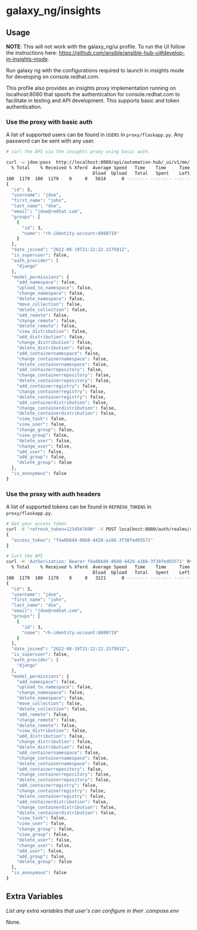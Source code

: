 # galaxy_ng/insights

## Usage

**NOTE**: This will not work with the galaxy_ng/ui profile. To run the UI follow the instructions here: https://github.com/ansible/ansible-hub-ui#develop-in-insights-mode.

Run galaxy ng with the configurations required to launch in insights mode for developing on console.redhat.com.

This profile also provides an insights proxy implementation running on localhost:8080 that spoofs the authentication for console.redhat.com to facilitate in testing and API development. This supports basic and token authentication.


### Use the proxy with basic auth

A list of supported users can be found in `USERS` in `proxy/flaskapp.py`. Any password can be sent with any user.

```bash
# curl the API via the insights proxy using basic auth.

curl -u jdoe:pass  http://localhost:8080/api/automation-hub/_ui/v1/me/ | jq
  % Total    % Received % Xferd  Average Speed   Time    Time     Time  Current
                                 Dload  Upload   Total   Spent    Left  Speed
100  1179  100  1179    0     0   5614      0 --:--:-- --:--:-- --:--:--  5614
{
  "id": 3,
  "username": "jdoe",
  "first_name": "john",
  "last_name": "doe",
  "email": "jdoe@redhat.com",
  "groups": [
    {
      "id": 3,
      "name": "rh-identity-account:6089719"
    }
  ],
  "date_joined": "2022-08-19T21:22:22.157581Z",
  "is_superuser": false,
  "auth_provider": [
    "django"
  ],
  "model_permissions": {
    "add_namespace": false,
    "upload_to_namespace": false,
    "change_namespace": false,
    "delete_namespace": false,
    "move_collection": false,
    "delete_collection": false,
    "add_remote": false,
    "change_remote": false,
    "delete_remote": false,
    "view_distribution": false,
    "add_distribution": false,
    "change_distribution": false,
    "delete_distribution": false,
    "add_containernamespace": false,
    "change_containernamespace": false,
    "delete_containernamespace": false,
    "add_containerrepository": false,
    "change_containerrepository": false,
    "delete_containerrepository": false,
    "add_containerregistry": false,
    "change_containerregistry": false,
    "delete_containerregistry": false,
    "add_containerdistribution": false,
    "change_containerdistribution": false,
    "delete_containerdistribution": false,
    "view_task": false,
    "view_user": false,
    "change_group": false,
    "view_group": false,
    "delete_user": false,
    "change_user": false,
    "add_user": false,
    "add_group": false,
    "delete_group": false
  },
  "is_anonymous": false
}
```

### Use the proxy with auth headers

A list of supported tokens can be found in `REFRESH_TOKENS` in `proxy/flaskapp.py`.

```bash
# Get your access token
curl -d "refresh_token=1234567890" -X POST localhost:8080/auth/realms/redhat-external/protocol/openid-connect/token
{
  "access_token": "f4a0b6d4-86b0-4428-a166-3f38fed03571"
}

# Curl the API
curl -H 'Authorization: Bearer f4a0b6d4-86b0-4428-a166-3f38fed03571' http://localhost:8080/api/automation-hub/_ui/v1/me/ | jq
  % Total    % Received % Xferd  Average Speed   Time    Time     Time  Current
                                 Dload  Upload   Total   Spent    Left  Speed
100  1179  100  1179    0     0   3221      0 --:--:-- --:--:-- --:--:--  3212
{
  "id": 3,
  "username": "jdoe",
  "first_name": "john",
  "last_name": "doe",
  "email": "jdoe@redhat.com",
  "groups": [
    {
      "id": 3,
      "name": "rh-identity-account:6089719"
    }
  ],
  "date_joined": "2022-08-19T21:22:22.157581Z",
  "is_superuser": false,
  "auth_provider": [
    "django"
  ],
  "model_permissions": {
    "add_namespace": false,
    "upload_to_namespace": false,
    "change_namespace": false,
    "delete_namespace": false,
    "move_collection": false,
    "delete_collection": false,
    "add_remote": false,
    "change_remote": false,
    "delete_remote": false,
    "view_distribution": false,
    "add_distribution": false,
    "change_distribution": false,
    "delete_distribution": false,
    "add_containernamespace": false,
    "change_containernamespace": false,
    "delete_containernamespace": false,
    "add_containerrepository": false,
    "change_containerrepository": false,
    "delete_containerrepository": false,
    "add_containerregistry": false,
    "change_containerregistry": false,
    "delete_containerregistry": false,
    "add_containerdistribution": false,
    "change_containerdistribution": false,
    "delete_containerdistribution": false,
    "view_task": false,
    "view_user": false,
    "change_group": false,
    "view_group": false,
    "delete_user": false,
    "change_user": false,
    "add_user": false,
    "add_group": false,
    "delete_group": false
  },
  "is_anonymous": false
}
```

## Extra Variables

*List any extra variables that user's can configure in their .compose.env*

None.